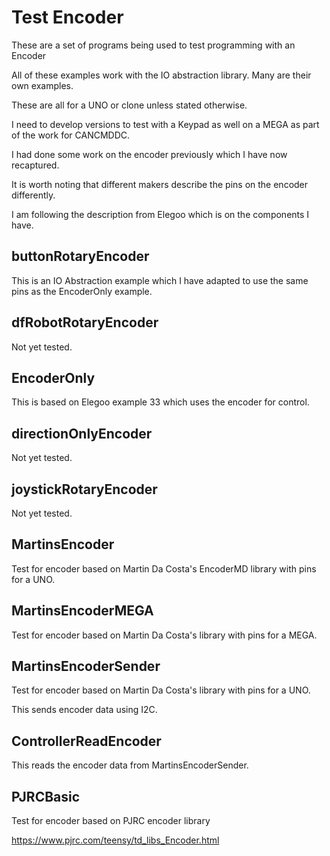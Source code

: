 # Test Encoder

These are a set of programs being used to test programming with an Encoder

All of these examples work with the IO abstraction library. Many are their own examples.

These are all for a UNO or clone unless stated otherwise.

I need to develop versions to test with a Keypad as well on a MEGA as part of the work for CANCMDDC.

I had done some work on the encoder previously which I have now recaptured.

It is worth noting that different makers describe the pins on the encoder differently.

I am following the description from Elegoo which is on the components I have.

## buttonRotaryEncoder

This is an IO Abstraction example which I have adapted to use the same pins as the EncoderOnly example.

## dfRobotRotaryEncoder

Not yet tested.

## EncoderOnly

This is based on Elegoo example 33 which uses the encoder for control.

## directionOnlyEncoder

Not yet tested.

## joystickRotaryEncoder
 
Not yet tested.

## MartinsEncoder

Test for encoder based on Martin Da Costa's EncoderMD library with pins for a UNO.

## MartinsEncoderMEGA

Test for encoder based on Martin Da Costa's library with pins for a MEGA.

## MartinsEncoderSender

Test for encoder based on Martin Da Costa's library with pins for a UNO.

This sends encoder data using I2C.

## ControllerReadEncoder

This reads the encoder data from MartinsEncoderSender.

## PJRCBasic

Test for encoder based on PJRC encoder library

https://www.pjrc.com/teensy/td_libs_Encoder.html



